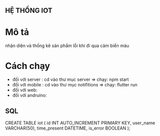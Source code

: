 ## HỆ THỐNG IOT
# Mô tả
nhận diện và thống kê sản phẩm lỗi khi đi qua cảm biến màu
# Cách chạy
- đối với server : cd vào thư mục server => chạy: npm start
- đối với mobile : cd vào thư mục notifitions => chạy: flutter run
- đối với web:
- đối với andruino: 
## SQL
CREATE TABLE iot (
    id INT AUTO_INCREMENT PRIMARY KEY,
    user_name VARCHAR(50),
    time_present DATETIME,
    is_error BOOLEAN
);